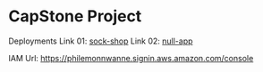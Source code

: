 
# CapStone Project

Deployments
Link 01: [sock-shop](https://sock-shop.philemonnwanne.me)
Link 02: [null-app](https://null-app.philemonnwanne.me)

IAM Url: https://philemonnwanne.signin.aws.amazon.com/console